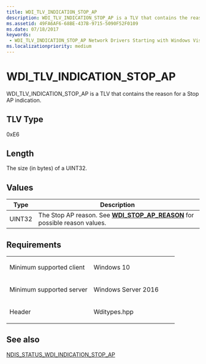```yaml
---
title: WDI_TLV_INDICATION_STOP_AP
description: WDI_TLV_INDICATION_STOP_AP is a TLV that contains the reason for a Stop AP indication.
ms.assetid: 49FA6AF6-68BE-437B-9715-5090F52F0109
ms.date: 07/18/2017
keywords:
 - WDI_TLV_INDICATION_STOP_AP Network Drivers Starting with Windows Vista
ms.localizationpriority: medium
---
```


# WDI\_TLV\_INDICATION\_STOP\_AP


WDI\_TLV\_INDICATION\_STOP\_AP is a TLV that contains the reason for a Stop AP indication.

## TLV Type


0xE6

## Length


The size (in bytes) of a UINT32.

## Values


| Type   | Description                                                                                                  |
|--------|--------------------------------------------------------------------------------------------------------------|
| UINT32 | The Stop AP reason. See [**WDI\_STOP\_AP\_REASON**](/windows-hardware/drivers/ddi/wditypes/ne-wditypes-_wdi_stop_ap_reason) for possible reason values. |

 

Requirements
------------

<table>
<colgroup>
<col width="50%" />
<col width="50%" />
</colgroup>
<tbody>
<tr class="odd">
<td><p>Minimum supported client</p></td>
<td><p>Windows 10</p></td>
</tr>
<tr class="even">
<td><p>Minimum supported server</p></td>
<td><p>Windows Server 2016</p></td>
</tr>
<tr class="odd">
<td><p>Header</p></td>
<td>Wditypes.hpp</td>
</tr>
</tbody>
</table>

## See also


[NDIS\_STATUS\_WDI\_INDICATION\_STOP\_AP](./ndis-status-wdi-indication-stop-ap.md)

 

